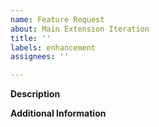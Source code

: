 ```yaml
---
name: Feature Request
about: Main Extension Iteration
title: ''
labels: enhancement
assignees: ''

---
```


**Description**

**Additional Information**
